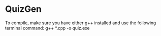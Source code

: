 # QuizGen

To compile, make sure you have either g++ installed and use the following terminal command: g++ *.cpp -o quiz.exe